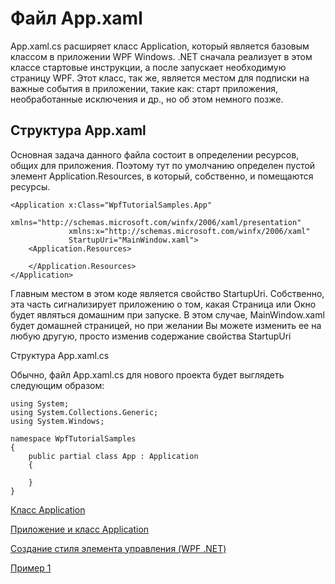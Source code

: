 # Файл App.xaml

App.xaml.cs расширяет класс Application, который является базовым классом в приложении WPF Windows. .NET сначала реализует в этом классе стартовые инструкции, а после запускает необходимую страницу WPF. Этот класс, так же, является местом для подписки на важные события в приложении, такие как: старт приложения, необработанные исключения и др., но об этом немного позже.

## Структура App.xaml

Основная задача данного файла состоит в определении ресурсов, общих для приложения. Поэтому тут по умолчанию определен пустой элемент Application.Resources, в который, собственно, и помещаются ресурсы. 

```
<Application x:Class="WpfTutorialSamples.App"
             xmlns="http://schemas.microsoft.com/winfx/2006/xaml/presentation"
             xmlns:x="http://schemas.microsoft.com/winfx/2006/xaml"
             StartupUri="MainWindow.xaml">
    <Application.Resources>

    </Application.Resources>
</Application>
```
Главным местом в этом коде является свойство StartupUri. Собственно, эта часть сигнализирует приложению о том, какая Страница или Окно будет являться домашним при запуске. В этом случае, MainWindow.xaml будет домашней страницей, но при желании Вы можете изменить ее на любую другую, просто изменив содержание свойства StartupUri



Структура App.xaml.cs

Обычно, файл App.xaml.cs для нового проекта будет выглядеть следующим образом:

```
using System;
using System.Collections.Generic;
using System.Windows;

namespace WpfTutorialSamples
{
	public partial class App : Application
	{

	}
}
```
[Класс Application](https://docs.microsoft.com/ru-ru/dotnet/desktop/wpf/app-development/application-management-overview?view=netframeworkdesktop-4.8#:~:text=%D0%B8%20%D1%83%D0%BF%D1%80%D0%B0%D0%B2%D0%BB%D0%B5%D0%BD%D0%B8%D1%8F%20%D0%B8%D0%BC%D0%B8.-,%D0%9A%D0%BB%D0%B0%D1%81%D1%81%20Application,-%D0%92%20WPF%20%D0%BE%D0%B1%D1%89%D0%B8%D0%B5)

[Приложение и класс Application](https://metanit.com/sharp/wpf/3.php#:~:text=%D0%9D%D0%90%D0%A1%D0%A2%D0%A0%D0%9E%D0%99%D0%9A%D0%98-,%D0%9F%D1%80%D0%B8%D0%BB%D0%BE%D0%B6%D0%B5%D0%BD%D0%B8%D0%B5%20%D0%B8%20%D0%BA%D0%BB%D0%B0%D1%81%D1%81%20Application,-%D0%9A%D0%BB%D0%B0%D1%81%D1%81%20Application)

[Создание стиля элемента управления (WPF .NET)](https://docs.microsoft.com/ru-ru/dotnet/desktop/wpf/controls/how-to-create-apply-style?view=netdesktop-5.0#:~:text=%D0%A1%D0%BE%D0%B7%D0%B4%D0%B0%D0%BD%D0%B8%D0%B5%20%D1%81%D1%82%D0%B8%D0%BB%D1%8F%20%D1%8D%D0%BB%D0%B5%D0%BC%D0%B5%D0%BD%D1%82%D0%B0%20%D1%83%D0%BF%D1%80%D0%B0%D0%B2%D0%BB%D0%B5%D0%BD%D0%B8%D1%8F%20(WPF%20.NET))

[Пример 1](https://www.nookery.ru/wpf-static-and-dynamic-resources/?)
